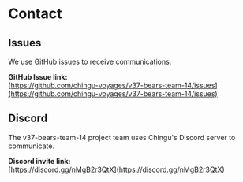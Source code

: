 # Contact

## Issues

We use GitHub issues to receive communications.

**GitHub Issue link:** \
[https://github.com/chingu-voyages/v37-bears-team-14/issues](https://github.com/chingu-voyages/v37-bears-team-14/issues)

## Discord

The v37-bears-team-14 project team uses Chingu's Discord server to communicate.

**Discord invite link:** \
[https://discord.gg/nMgB2r3QtX](https://discord.gg/nMgB2r3QtX)
